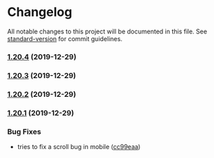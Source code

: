 # Changelog

All notable changes to this project will be documented in this file. See [standard-version](https://github.com/conventional-changelog/standard-version) for commit guidelines.

### [1.20.4](https://github.com/amir20/dozzle/compare/v1.20.3...v1.20.4) (2019-12-29)

### [1.20.3](https://github.com/amir20/dozzle/compare/v1.20.2...v1.20.3) (2019-12-29)

### [1.20.2](https://github.com/amir20/dozzle/compare/v1.20.1...v1.20.2) (2019-12-29)

### [1.20.1](https://github.com/amir20/dozzle/compare/v1.20.0...v1.20.1) (2019-12-29)


### Bug Fixes

* tries to fix a scroll bug in mobile ([cc99eaa](https://github.com/amir20/dozzle/commit/cc99eaa819f1ca6fbb95d4e9da10ecc781d2fe01))
